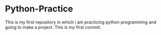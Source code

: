 # Python-Practice
This is my first repository in which i am practicing python programming and going to make a project.
This is my first commit.
 
